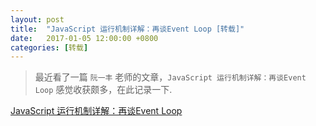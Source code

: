 ```yaml
---
layout: post
title:  "JavaScript 运行机制详解：再谈Event Loop [转载]"
date:   2017-01-05 12:00:00 +0800
categories: [转载]
---
```


> 最近看了一篇 `阮一丰` 老师的文章，`JavaScript 运行机制详解：再谈Event Loop` 感觉收获颇多，在此记录一下.

[JavaScript 运行机制详解：再谈Event Loop](http://www.ruanyifeng.com/blog/2014/10/event-loop.html)